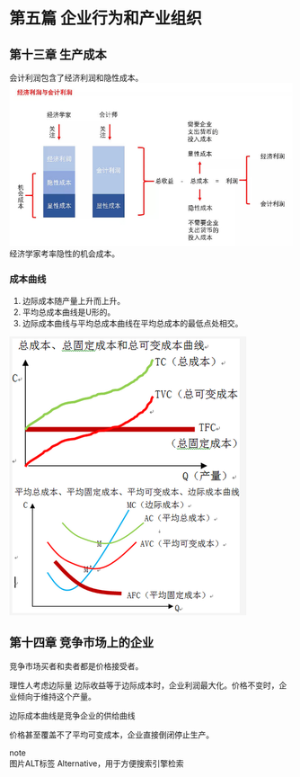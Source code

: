 # 第五篇 企业行为和产业组织
## 第十三章 生产成本
会计利润包含了经济利润和隐性成本。
![economic_profit](/assets/img/economic_profit.jpg/ "economic profit")  
经济学家考率隐性的机会成本。  

### 成本曲线
1. 边际成本随产量上升而上升。
2. 平均总成本曲线是U形的。
3. 边际成本曲线与平均总成本曲线在平均总成本的最低点处相交。
  
![short_run_cost_curve](/assets/img/short_run_cost_curve.png/ "short run cost curve")

## 第十四章 竞争市场上的企业
竞争市场买者和卖者都是价格接受者。

理性人考虑边际量
边际收益等于边际成本时，企业利润最大化。价格不变时，企业倾向于维持这个产量。  

边际成本曲线是竞争企业的供给曲线

价格甚至覆盖不了平均可变成本，企业直接倒闭停止生产。

  
note  
图片ALT标签 Alternative，用于方便搜索引擎检索
